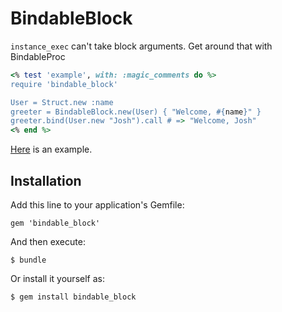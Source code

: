 # BindableBlock

`instance_exec` can't take block arguments. Get around that with BindableProc

```ruby
<% test 'example', with: :magic_comments do %>
require 'bindable_block'

User = Struct.new :name
greeter = BindableBlock.new(User) { "Welcome, #{name}" }
greeter.bind(User.new "Josh").call # => "Welcome, Josh"
<% end %>
```

[Here](https://github.com/JoshCheek/surrogate/blob/eb1d7f98a148c032f6d3ef1d8df8b703386f286d/lib/surrogate/options.rb#L32-34) is an example.

## Installation

Add this line to your application's Gemfile:

    gem 'bindable_block'

And then execute:

    $ bundle

Or install it yourself as:

    $ gem install bindable_block
